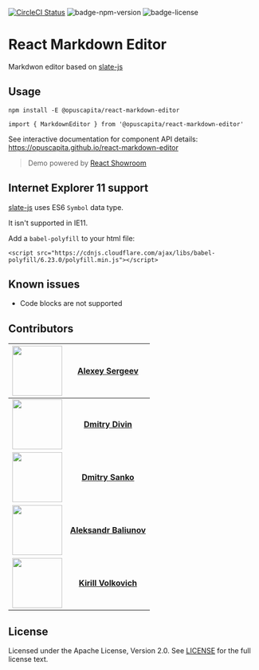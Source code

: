 [![CircleCI Status](https://circleci.com/gh/OpusCapita/react-markdown/tree/master.svg?style=shield&circle-token=:circle-token)](https://circleci.com/gh/OpusCapita/react-markdown-editor)
![badge-npm-version](https://img.shields.io/npm/v/@opuscapita/react-markdown-editor.svg) 
![badge-license](https://img.shields.io/github/license/OpusCapita/react-markdown-editor.svg)

# React Markdown Editor

Markdwon editor based on [slate-js](https://github.com/ianstormtaylor/slate)

## Usage

`npm install -E @opuscapita/react-markdown-editor`

`import { MarkdownEditor } from '@opuscapita/react-markdown-editor'`

See interactive documentation for component API details: https://opuscapita.github.io/react-markdown-editor

> Demo powered by [React Showroom](https://github.com/OpusCapita/react-showroom-client)

## Internet Explorer 11 support

[slate-js](https://github.com/ianstormtaylor/slate) uses ES6 `Symbol` data type.

It isn't supported in IE11.

Add a `babel-polyfill` to your html file:

`<script src="https://cdnjs.cloudflare.com/ajax/libs/babel-polyfill/6.23.0/polyfill.min.js"></script>`

## Known issues

* Code blocks are not supported

## Contributors

| [<img src="https://avatars.githubusercontent.com/u/24603787?v=3" width="100px;"/>](https://github.com/asergeev-sc) | [**Alexey Sergeev**](https://github.com/asergeev-sc)     |
| :---: | :---: |
 [<img src="https://avatars.githubusercontent.com/u/24733803?v=3" width="100px;"/>](https://github.com/ddivin-sc) | [**Dmitry Divin**](https://github.com/ddivin-sc) |
 [<img src="https://avatars.githubusercontent.com/u/25082620?v=3" width="100px;"/>](https://github.com/dsanko-sc) | [**Dmitry Sanko**](https://github.com/dsanko-sc) |
  [<img src="https://avatars.githubusercontent.com/u/28590602?v=3" width="100px;"/>](https://github.com/abaliunov-sc) | [**Aleksandr Baliunov**](https://github.com/abaliunov-sc) |
| [<img src="https://avatars.githubusercontent.com/u/24652543?v=3" width="100px;"/>](https://github.com/kvolkovich-sc) | [**Kirill Volkovich**](https://github.com/kvolkovich-sc) |

## License

Licensed under the Apache License, Version 2.0. See [LICENSE](./LICENSE) for the full license text.
